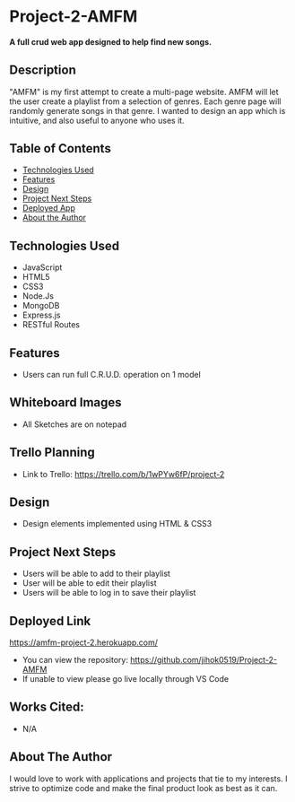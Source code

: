 # Project-2-AMFM

#### A full crud web app designed to help find new songs.

## Description
"AMFM" is my first attempt to create a multi-page website. AMFM will let the user create a playlist from a selection of genres. Each genre page will randomly generate songs in that genre. I wanted to design an app which is intuitive, and also useful to anyone who uses it.
## Table of Contents
* [Technologies Used](#technologiesused)
* [Features](#features)
* [Design](#design)
* [Project Next Steps](#nextsteps)
* [Deployed App](#deployment)
* [About the Author](#author)

## <a name="technologiesused"></a>Technologies Used
* JavaScript
* HTML5
* CSS3
* Node.Js
* MongoDB
* Express.js
* RESTful Routes


## Features
* Users can run full C.R.U.D. operation on 1 model

## Whiteboard Images
* All Sketches are on notepad

## Trello Planning
* Link to Trello: https://trello.com/b/1wPYw6fP/project-2

## <a name="design"></a>Design
* Design elements implemented using HTML & CSS3


## <a name="nextsteps"></a>Project Next Steps
* Users will be able to add to their playlist
* User will be able to edit their playlist
* Users will be able to log in to save their playlist

## <a name="deployment"></a>Deployed Link
https://amfm-project-2.herokuapp.com/

* You can view the repository:
https://github.com/jihok0519/Project-2-AMFM
* If unable to view please go live locally through VS Code
    
## Works Cited:
* N/A


## <a name="author"></a>About The Author
I would love to work with applications and projects that tie to my interests. I strive to optimize code and make the final product look as best as it can.
   
